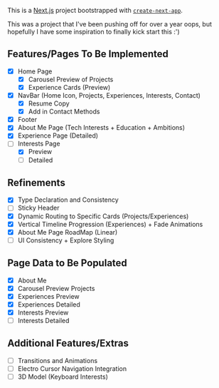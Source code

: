 This is a [Next.js](https://nextjs.org/) project bootstrapped with [`create-next-app`](https://github.com/vercel/next.js/tree/canary/packages/create-next-app).

This was a project that I've been pushing off for over a year oops, but hopefully I have some inspiration to finally kick start this :')

## Features/Pages To Be Implemented
- [X] Home Page
  - [X] Carousel Preview of Projects
  - [X] Experience Cards (Preview)
- [X] NavBar (Home Icon, Projects, Experiences, Interests, Contact)
    - [X] Resume Copy
    - [X] Add in Contact Methods
- [X] Footer
- [X] About Me Page (Tech Interests + Education + Ambitions) 
- [X] Experience Page (Detailed)
- [ ] Interests Page
    - [X] Preview
    - [ ] Detailed

## Refinements
- [X] Type Declaration and Consistency
- [ ] Sticky Header
- [X] Dynamic Routing to Specific Cards (Projects/Experiences)
- [X] Vertical Timeline Progression (Experiences) + Fade Animations
- [X] About Me Page RoadMap (Linear)
- [ ] UI Consistency + Explore Styling

## Page Data to Be Populated
- [X] About Me
- [X] Carousel Preview Projects
- [X] Experiences Preview
- [X] Experiences Detailed
- [X] Interests Preview
- [ ] Interests Detailed

## Additional Features/Extras
- [ ] Transitions and Animations
- [ ] Electro Cursor Navigation Integration
- [ ] 3D Model (Keyboard Interests)
